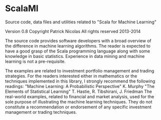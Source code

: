 ScalaMl
=======

Source code, data files and utilities related to "Scala for Machine Learning"


Version 0.8 Copyright Patrick Nicolas All rights reserved 2013-2014

The source code provides software developers with a broad overview of the difference in machine learning algorithms. The reader is expected to have a good grasp of the Scala programming language along with some knowledge in basic statistics. Experience in data mining and machine learning is not a pre-requisite.

The examples are related to investment portfolio management and trading strategies. For the readers interested either in mathematics or the techniques implemented in this library, I strongly recommend the following readings: "Machine Learning: A Probabilistic Perspective" K. Murphy "The Elements of Statistical Learning" T. Hastie, R. Tibshirani, J. Friedman The real-world examples, related to financial and market analysis, used for the sole purpose of illustrating the machine learning techniques. They do not constitute a recommendation or endorsement of any specific investment management or trading techniques.